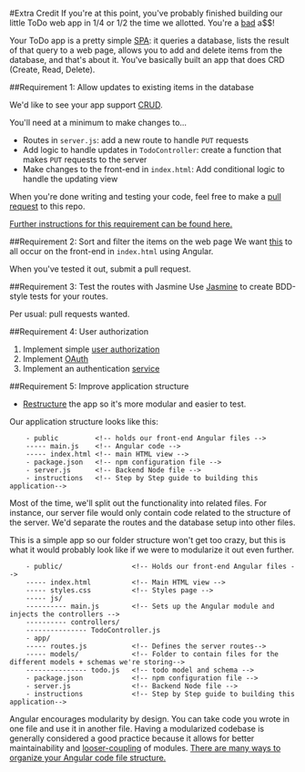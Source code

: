 #Extra Credit
If you're at this point, you've probably finished building our little ToDo web app in 1/4 or 1/2 the time we allotted. You're a [bad](https://www.youtube.com/watch?v=dsUXAEzaC3Q) a$$!

Your ToDo app is a pretty simple [SPA](https://www.google.com/webhp?sourceid=chrome-instant&ion=1&espv=2&ie=UTF-8#q=single%20page%20application): it queries a database, lists the result of that query to a web page, allows you to add and delete items from the database, and that's about it. You've basically built an app that does CRD (Create, Read, Delete). 

##Requirement 1: Allow updates to existing items in the database

We'd like to see your app support [CRUD](https://en.wikipedia.org/wiki/Create,_read,_update_and_delete). 

You'll need at a minimum to make changes to...
- Routes in `server.js`: add a new route to handle `PUT` requests 
- Add logic to handle updates in `TodoController`: create a function that makes `PUT` requests to the server
- Make changes to the front-end in `index.html`: Add conditional logic to handle the updating view

When you're done writing and testing your code, feel free to make a [pull request](https://www.google.com/webhp?sourceid=chrome-instant&ion=1&espv=2&ie=UTF-8#q=how%20to%20make%20a%20pull%20request) to this repo.

[Further instructions for this requirement can be found here.](updateDatabase.md)

##Requirement 2: Sort and filter the items on the web page
We want [this](https://scotch.io/tutorials/sort-and-filter-a-table-using-angular) to all occur on the front-end in `index.html` using Angular.

When you've tested it out, submit a pull request.

##Requirement 3: Test the routes with Jasmine
Use [Jasmine](http://jasmine.github.io/2.4/node.html) to create BDD-style tests for your routes.

Per usual: pull requests wanted.

##Requirement 4: User authorization
1.  Implement simple [user authorization](https://www.sitepoint.com/user-authentication-mean-stack/)
2.  Implement [OAuth](https://www.google.com/webhp?sourceid=chrome-instant&ion=1&espv=2&ie=UTF-8#q=oauth%20meaning)
3.  Implement an authentication [service](https://www.sitepoint.com/user-authentication-mean-stack/)

##Requirement 5: Improve application structure
- [Restructure](https://scotch.io/tutorials/angularjs-best-practices-directory-structure) the app so it's more modular and easier to test.

Our application structure looks like this:

        - public         <!-- holds our front-end Angular files -->
        ----- main.js    <!-- Angular code -->
        ----- index.html <!-- main HTML view -->
        - package.json   <!-- npm configuration file -->
        - server.js      <!-- Backend Node file -->
        - instructions   <!-- Step by Step guide to building this application-->

Most of the time, we'll split out the functionality into related files. For instance, our server file would only contain code related to the structure of the server. We'd separate the routes and the database setup into other files.

This is a simple app so our folder structure won't get too crazy, but this is what it would probably look like if we were to modularize it out even further.

        - public/                 <!-- Holds our front-end Angular files -->
        ----- index.html          <!-- Main HTML view -->
        ----- styles.css          <!-- Styles page -->
        ----- js/
        ---------- main.js        <!-- Sets up the Angular module and injects the controllers -->
        ---------- controllers/
        --------------- TodoController.js
        - app/
        ----- routes.js           <!-- Defines the server routes-->
        ----- models/             <!-- Folder to contain files for the different models + schemas we're storing-->
        --------------- todo.js   <!-- todo model and schema -->
        - package.json            <!-- npm configuration file -->
        - server.js               <!-- Backend Node file -->
        - instructions            <!-- Step by Step guide to building this application-->

Angular encourages modularity by design. You can take code you wrote in one file and use it in another file. Having a modularized codebase is generally considered a good practice because it allows for better maintainability and [looser-coupling](https://en.wikipedia.org/wiki/Loose_coupling) of modules. [There are many ways to organize your Angular code file structure.](http://cliffmeyers.com/blog/2013/4/21/code-organization-angularjs-javascript)


